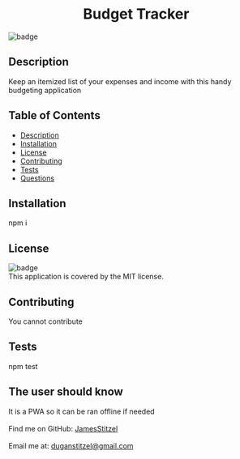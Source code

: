 
<h1 align="center">Budget Tracker </h1>

![badge](https://img.shields.io/badge/license-MIT-brightgreen)<br />
## Description
 Keep an itemized list of your expenses and income with this handy budgeting application
## Table of Contents
- [Description](#description)
- [Installation](#installation)
- [License](#license)
- [Contributing](#contributing)
- [Tests](#tests)
- [Questions](#questions)
## Installation
 npm i
## License
![badge](https://img.shields.io/badge/license-MIT-brightgreen)
<br />
This application is covered by the MIT license. 
## Contributing
 You cannot contribute
## Tests
 npm test
## The user should know
 It is a PWA so it can be ran offline if needed<br />
<br />
Find me on GitHub: [JamesStitzel](https://github.com/JamesStitzel)<br />
<br />
 Email me at: duganstitzel@gmail.com<br /><br />
